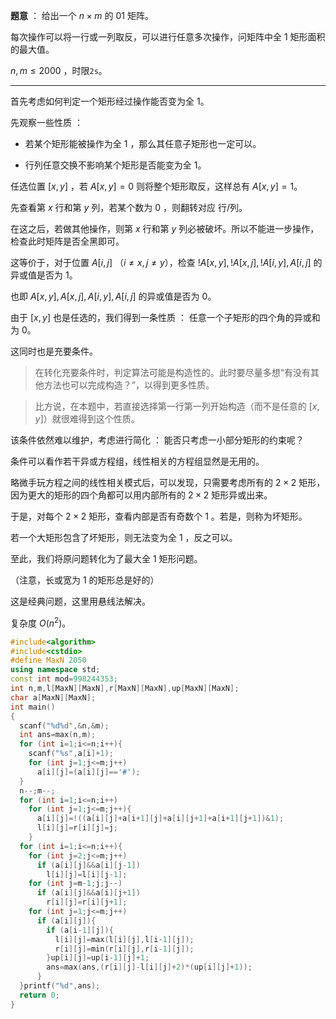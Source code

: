 **题意** ： 给出一个 $n\times m$ 的 $01$ 矩阵。

每次操作可以将一行或一列取反，可以进行任意多次操作，问矩阵中全 $1$ 矩形面积的最大值。

$n,m\leq 2000$ ，时限$\texttt{2s}$。

------------

首先考虑如何判定一个矩形经过操作能否变为全 $1$。

先观察一些性质 ： 

- 若某个矩形能被操作为全 $1$ ，那么其任意子矩形也一定可以。

- 行列任意交换不影响某个矩形是否能变为全 $1$。

任选位置 $[x,y]$ ，若 $A[x,y]=0$ 则将整个矩形取反，这样总有 $A[x,y]=1$。

先查看第 $x$ 行和第 $y$ 列，若某个数为 $0$ ，则翻转对应 行/列。

在这之后，若做其他操作，则第 $x$ 行和第 $y$ 列必被破坏。所以不能进一步操作，检查此时矩阵是否全黑即可。

这等价于，对于位置 $A[i,j]$ （$i\neq x,j\neq y$），检查 $! A[x,y],!A[x,j],!A[i,y],A[i,j]$ 的异或值是否为 $1$。

也即 $A[x,y],A[x,j],A[i,y],A[i,j]$ 的异或值是否为 $0$。

由于 $[x,y]$ 也是任选的，我们得到一条性质 ： 任意一个子矩形的四个角的异或和为 $0$。

这同时也是充要条件。

> 在转化充要条件时，判定算法可能是构造性的。此时要尽量多想“有没有其他方法也可以完成构造？”，以得到更多性质。

> 比方说，在本题中，若直接选择第一行第一列开始构造（而不是任意的 $[x,y]$）就很难得到这个性质。

该条件依然难以维护，考虑进行简化 ： 能否只考虑一小部分矩形的约束呢？

条件可以看作若干异或方程组，线性相关的方程组显然是无用的。

略微手玩方程之间的线性相关模式后，可以发现，只需要考虑所有的 $2\times 2$ 矩形，因为更大的矩形的四个角都可以用内部所有的 $2\times 2$ 矩形异或出来。

于是，对每个 $2\times 2$ 矩形，查看内部是否有奇数个 $1$ 。若是，则称为坏矩形。

若一个大矩形包含了坏矩形，则无法变为全 $1$ ，反之可以。

至此，我们将原问题转化为了最大全 $1$ 矩形问题。

（注意，长或宽为 $1$ 的矩形总是好的）

这是经典问题，这里用悬线法解决。

复杂度 $O(n^2)$。

```cpp
#include<algorithm>
#include<cstdio>
#define MaxN 2050
using namespace std;
const int mod=998244353;
int n,m,l[MaxN][MaxN],r[MaxN][MaxN],up[MaxN][MaxN];
char a[MaxN][MaxN];
int main()
{
  scanf("%d%d",&n,&m);
  int ans=max(n,m);
  for (int i=1;i<=n;i++){
    scanf("%s",a[i]+1);
    for (int j=1;j<=m;j++)
      a[i][j]=(a[i][j]=='#');
  }
  n--;m--;
  for (int i=1;i<=n;i++)
    for (int j=1;j<=m;j++){
      a[i][j]=!((a[i][j]+a[i+1][j]+a[i][j+1]+a[i+1][j+1])&1);
      l[i][j]=r[i][j]=j;
    }
  for (int i=1;i<=n;i++){
    for (int j=2;j<=m;j++)
      if (a[i][j]&&a[i][j-1])
        l[i][j]=l[i][j-1];
    for (int j=m-1;j;j--)
      if (a[i][j]&&a[i][j+1])
        r[i][j]=r[i][j+1];
    for (int j=1;j<=m;j++)
      if (a[i][j]){
        if (a[i-1][j]){
          l[i][j]=max(l[i][j],l[i-1][j]);
          r[i][j]=min(r[i][j],r[i-1][j]);
        }up[i][j]=up[i-1][j]+1;
        ans=max(ans,(r[i][j]-l[i][j]+2)*(up[i][j]+1));
      }
  }printf("%d",ans);
  return 0;
}
```